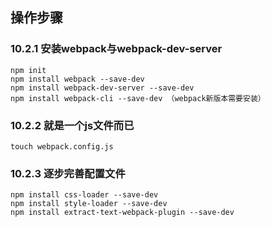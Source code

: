 ## 操作步骤

### 10.2.1 安装webpack与webpack-dev-server

```
npm init
npm install webpack --save-dev
npm install webpack-dev-server --save-dev
npm install webpack-cli --save-dev （webpack新版本需要安装）
```


### 10.2.2 就是一个js文件而已

```
touch webpack.config.js
```


### 10.2.3 逐步完善配置文件

```
npm install css-loader --save-dev
npm install style-loader --save-dev
npm install extract-text-webpack-plugin --save-dev
```

